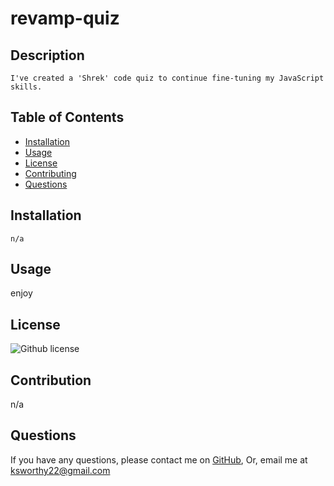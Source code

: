 # revamp-quiz

  ## Description
    I've created a 'Shrek' code quiz to continue fine-tuning my JavaScript skills. 

  ## Table of Contents

  * [Installation](#Installation)
  * [Usage](#usage)
  * [License](#License)
  * [Contributing](#Contribution)
  * [Questions](#Questions)

  ## Installation
    n/a

  ## Usage
  enjoy

  ## License

![Github license](https://img.shields.io/badge/license-MIT-blue.svg)

  ## Contribution
  n/a



  ## Questions
  If you have any questions, please contact me on [GitHub](http://github.com/oksimone), Or, email me at ksworthy22@gmail.com
